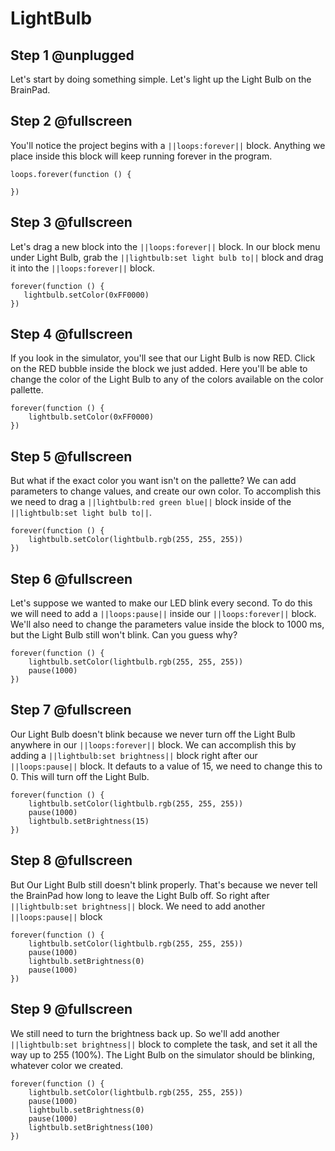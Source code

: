 # LightBulb 

## Step 1 @unplugged
Let's start by doing something simple. Let's light up the Light Bulb on the BrainPad.
 
## Step 2  @fullscreen
You'll notice the project begins with a ``||loops:forever||`` block. Anything we place inside this block will keep running forever in the program.
 ```blocks
loops.forever(function () {
   
})
```
## Step 3  @fullscreen
Let's drag a new block into the ``||loops:forever||`` block. In our block menu under Light Bulb, grab the ``||lightbulb:set light bulb to||`` block and drag it into the ``||loops:forever||`` block.
 ```blocks
forever(function () {
    lightbulb.setColor(0xFF0000)
})
```
## Step 4 @fullscreen
If you look in the simulator, you'll see that our Light Bulb is now RED. Click on the RED bubble inside the block we just added. Here you'll be able to change the color of the Light Bulb to any of the colors available on the color pallette. 
```blocks
forever(function () {
    lightbulb.setColor(0xFF0000)
})
```
## Step 5 @fullscreen
But what if the exact color you want isn't on the pallette? We can add parameters to change values, and create our own color. To accomplish this we need to drag a ``||lightbulb:red green blue||`` block inside of the  ``||lightbulb:set light bulb to||``.
```blocks
forever(function () {
    lightbulb.setColor(lightbulb.rgb(255, 255, 255))
})
```
## Step 6 @fullscreen
Let's suppose we wanted to make our LED blink every second. To do this we will need to add a ``||loops:pause||`` inside our ``||loops:forever||`` block. We'll also need to change the parameters value inside the block to 1000 ms, but the Light Bulb still won't blink. Can you guess why?
```blocks
forever(function () {
    lightbulb.setColor(lightbulb.rgb(255, 255, 255))
    pause(1000)
})
```
## Step 7 @fullscreen
Our Light Bulb doesn't blink because we never turn off the Light Bulb anywhere in our ``||loops:forever||`` block. We can accomplish this by adding a ``||lightbulb:set brightness||`` block right after our ``||loops:pause||`` block. It defauts to a value of 15, we need to change this to 0. This will turn off the Light Bulb.
```blocks
forever(function () {
    lightbulb.setColor(lightbulb.rgb(255, 255, 255))
    pause(1000)
    lightbulb.setBrightness(15)
})
```
## Step 8 @fullscreen
But Our Light Bulb still doesn't blink properly. That's because we never tell the BrainPad how long to leave the Light Bulb off. So right after ``||lightbulb:set brightness||`` block. We need to add another ``||loops:pause||`` block
```blocks
forever(function () {
    lightbulb.setColor(lightbulb.rgb(255, 255, 255))
    pause(1000)
    lightbulb.setBrightness(0)
    pause(1000)
})
```
## Step 9 @fullscreen
We still need to turn the brightness back up. So we'll add another ``||lightbulb:set brightness||`` block to complete the task, and set it all the way up to 255 (100%). The Light Bulb on the simulator should be blinking, whatever color we created. 
```blocks
forever(function () {
    lightbulb.setColor(lightbulb.rgb(255, 255, 255))
    pause(1000)
    lightbulb.setBrightness(0)
    pause(1000)
    lightbulb.setBrightness(100)
})
```